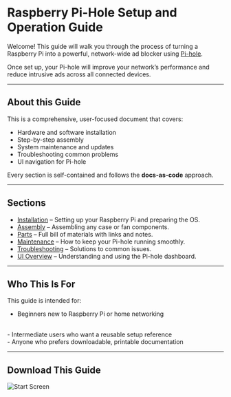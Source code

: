 # Raspberry Pi-Hole Setup and Operation Guide

Welcome! This guide will walk you through the process of turning a Raspberry Pi into a powerful, network-wide ad blocker using [Pi-hole](https://pi-hole.net/).

Once set up, your Pi-hole will improve your network’s performance and reduce intrusive ads across all connected devices.


---

## About this Guide

This is a comprehensive, user-focused document that covers:
- Hardware and software installation
- Step-by-step assembly
- System maintenance and updates
- Troubleshooting common problems
- UI navigation for Pi-hole

Every section is self-contained and follows the **docs-as-code** approach.

---

## Sections

- [Installation](install.md) – Setting up your Raspberry Pi and preparing the OS.
- [Assembly](assembly.md) – Assembling any case or fan components.
- [Parts](parts.md) – Full bill of materials with links and notes.
- [Maintenance](maintenance.md) – How to keep your Pi-hole running smoothly.
- [Troubleshooting](troubleshooting.md) – Solutions to common issues.
- [UI Overview](ui.md) – Understanding and using the Pi-hole dashboard.

---

## Who This Is For

This guide is intended for:
</br>
- Beginners new to Raspberry Pi or home networking
</br>
- Intermediate users who want a reusable setup reference
</br>
- Anyone who prefers downloadable, printable documentation

---

## Download This Guide


![Start Screen](assets/imager_start.png)


